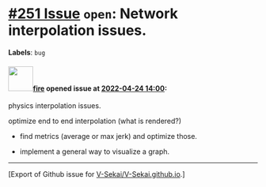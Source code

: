 # [\#251 Issue](https://github.com/V-Sekai/V-Sekai.github.io/issues/251) `open`: Network interpolation issues.
**Labels**: `bug`


#### <img src="https://avatars.githubusercontent.com/u/32321?u=c2e06a3d2b49a467aa907e54aa259516440267cc&v=4" width="50">[fire](https://github.com/fire) opened issue at [2022-04-24 14:00](https://github.com/V-Sekai/V-Sekai.github.io/issues/251):

physics interpolation issues.

optimize end to end interpolation (what is rendered?)

- find metrics (average or max jerk) and optimize those.

- implement a general way to visualize a graph.




-------------------------------------------------------------------------------



[Export of Github issue for [V-Sekai/V-Sekai.github.io](https://github.com/V-Sekai/V-Sekai.github.io).]
